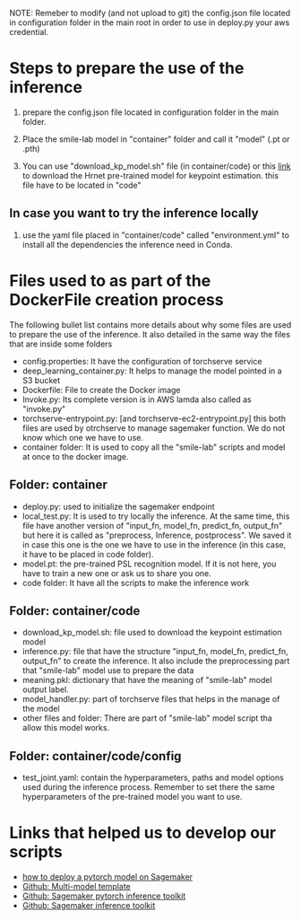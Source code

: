 NOTE: Remeber to modify (and not upload to git) the config.json file located in configuration folder in the main root in order to use in deploy.py your aws credential.

# Steps to prepare the use of the inference

1. prepare the config.json file located in configuration folder in the main folder.

2. Place the smile-lab model in "container" folder and call it "model" (.pt or .pth)

3.  You can use "download_kp_model.sh" file (in container/code) or this  [link](https://drive.google.com/file/d/1f_c3uKTDQ4DR3CrwMSI8qdsTKJvKVt7p/view) to download the Hrnet pre-trained model for keypoint estimation. this file have to be located in "code"

## In case you want to try the inference locally
1. use the yaml file placed in "container/code" called "environment.yml" to install all the dependencies the inference need in Conda. 

# Files used to as part of the DockerFile creation process
The following bullet list contains more details about why some files are used to prepare the use of the inference. It also detailed in the same way the files that are inside some folders

* config.properties: It have the configuration of torchserve service
* deep_learning_container.py: It helps to manage the model pointed in a S3 bucket
* Dockerfile: File to create the Docker image
* Invoke.py: Its complete version is in AWS lamda also called as "invoke.py"
* torchserve-entrypoint.py: [and torchserve-ec2-entrypoint.py] this both files are used by otrchserve to manage sagemaker function. We do not know which one we have to use.
* container folder: It is used to copy all the "smile-lab" scripts and model at once to the docker image.

## Folder: container
* deploy.py: used to initialize the sagemaker endpoint
* local_test.py: It is used to try locally the inference. At the same time, this file have another version of "input_fn, model_fn, predict_fn, output_fn" but here it is called as "preprocess, Inference, postprocess". We saved it in case this one is the one we have to use in the inference (in this case, it have to be placed in code folder).
* model.pt: the pre-trained PSL recognition model. If it is not here, you have to train a new one or ask us to share you one.
* code folder: It have all the scripts to make the inference work

## Folder: container/code 
* download_kp_model.sh: file used to download the keypoint estimation model
* inference.py: file that have the structure "input_fn, model_fn, predict_fn, output_fn" to create the inference. It also include the preprocessing part that "smile-lab" model use to prepare the data
* meaning.pkl: dictionary that have the meaning of "smile-lab" model output label.
* model_handler.py: part of torchserve files that helps in the manage of the model
* other files and folder: There are part of "smile-lab" model script tha allow this model works. 

## Folder: container/code/config
* test_joint.yaml: contain the hyperparameters, paths and model options used during the inference process. Remember to set there the same hyperparameters of the pre-trained model you want to use. 

# Links that helped us to develop our scripts

* [how to deploy a pytorch model on Sagemaker](https://samuelabiodun.medium.com/how-to-deploy-a-pytorch-model-on-sagemaker-aa9a38a277b6)
* [Github: Multi-model template](https://github.com/aws/amazon-sagemaker-examples/tree/main/advanced_functionality/multi_model_pytorch)
* [Github: Sagemaker pytorch inference toolkit](https://github.com/aws/sagemaker-pytorch-inference-toolkit)
* [Github: Sagemaker inference toolkit](https://github.com/aws/sagemaker-inference-toolkit)